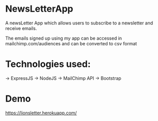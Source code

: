 # NewsLetterApp




A newsLetter App which allows users to subscribe to a newsletter and receive emails.



The emails signed up using my app can be accessed in mailchimp.com/audiences and can be converted to csv format



# Technologies used:
   -> ExpressJS
   -> NodeJS
   -> MailChimp API
   -> Bootstrap 
   
  
  
  
# Demo 
   https://lionsletter.herokuapp.com/
